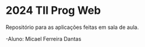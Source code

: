 # 2024 TII Prog Web
Repositório para as aplicações feitas em sala de aula.

-Aluno: Micael Ferreira Dantas
